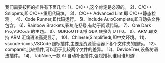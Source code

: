 我们需要按照的插件有下面几个:
1)、C/C++,这个肯定是必须的。
2)、C/C++ Snippets,即 C/C++重用代码块。
3)、C/C++ Advanced Lint,即 C/C++静态检测 。
4)、Code Runner,即代码运行。
5)、Include AutoComplete,即自动头文件包含。
6)、Rainbow Brackets,彩虹花括号,有助于阅读代码。
7)、One Dark Pro,VSCode 的主题。
8)、GBKtoUTF8,将 GBK 转换为 UTF8。
9)、ARM,即支持 ARM 汇编语法高亮显示。
10)、Chinese(Simplified),即中文环境。
11)、vscode-icons,VSCode 图标插件,主要是资源管理器下各个文件夹的图标。
12)、compareit,比较插件,可以用于比较两个文件的差异。
13)、DeviceTree,设备树语法插件。
14)、TabNine,一款 AI 自动补全插件,强烈推荐,谁用谁知道!